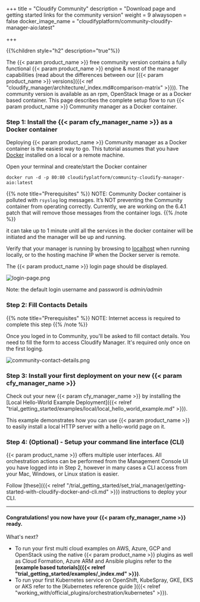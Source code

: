 +++
title = "Cloudify Community"
description = "Download page and getting started links for the community version"
weight = 9
alwaysopen = false
docker_image_name = "cloudifyplatform/community-cloudify-manager-aio:latest"

+++

{{%children style="h2" description="true"%}}


The {{< param product_name >}} free community version contains a fully functional {{< param product_name >}} engine & most of the manager capabilities (read about the differences between our [{{< param product_name >}} versions]({{< ref "cloudify_manager/architecture/_index.md#comparison-matrix" >}})).
The community version is available as an rpm, OpenStack Image or as a Docker based container. This page describes the complete setup flow to run {{< param product_name >}} Community manager as a Docker container.

### Step 1: Install the {{< param cfy_manager_name >}} as a Docker container


Deploying {{< param product_name >}} Community manager as a Docker container is the easiest way to go.
This tutorial assumes that you have [Docker](https://docs.docker.com/install) installed on a local or a remote machine.

Open your terminal and create/start the Docker container

```
docker run -d -p 80:80 cloudifyplatform/community-cloudify-manager-aio:latest
```

{{% note title="Prerequisites" %}}
NOTE: Community Docker container is polluted with `rsyslog` log messages. It’s NOT preventing the Community container from operating correctly. Currently, we are working on the 6.4.1 patch that will remove those messages from the container logs.
{{% /note %}}

it can take up to 1 minute unitl all the services in the docker container will be initiated and the manager will be up and running.

Verify that your manager is running by browsing to [localhost](http://localhost) when running locally,
or to the hosting machine IP when the Docker server is remote.

The {{< param product_name >}} login page should be displayed.

![login-page.png]( /images/ui/pages/login-page.png )

Note: the default login username and password is _admin/admin_

### Step 2: Fill Contacts Details

{{% note title="Prerequisites" %}}
NOTE: Internet access is required to complete this step
{{% /note %}}

Once you loged in to Community, you'll be asked to fill contact details. You need to fill the form to access Cloudify Manager. It's required only once on the first loging. 

![community-contact-details.png]( /images/ui/pages/community-contact-details.png )

### Step 3: Install your first deployment on your new {{< param cfy_manager_name >}}
Check out your new {{< param cfy_manager_name >}} by installing the [Local Hello-World Example Deployment]({{< relref "trial_getting_started/examples/local/local_hello_world_example.md" >}}).  

This example demonstrates how you can use {{< param product_name >}} to easily install a local HTTP server with a hello-world page on it.

### Step 4: (Optional) - Setup your command line interface (CLI)

{{< param product_name >}} offers multiple user interfaces. All orchestration actions can be performed from the Management Console UI you have logged into in Step 2, however in many cases a CLI access from your Mac, Windows, or Linux station is easier.

Follow [these]({{< relref "/trial_getting_started/set_trial_manager/getting-started-with-cloudify-docker-and-cli.md" >}}) instructions to deploy your CLI.
____

#### Congratulations! you now have your {{< param cfy_manager_name >}} ready.

What's next?

* To run your first multi cloud examples on AWS, Azure, GCP and OpenStack using the native {{< param product_name >}} plugins as well as Cloud Formation, Azure ARM and Ansible plugins refer to the  **[example based tutorials]({{< relref "trial_getting_started/examples/_index.md" >}})**.
* To run your first Kubernetes service on OpenShift, KubeSpray, GKE, EKS or AKS refer to the  [Kubernetes reference guide ]({{< relref "working_with/official_plugins/orchestration/kubernetes" >}}).